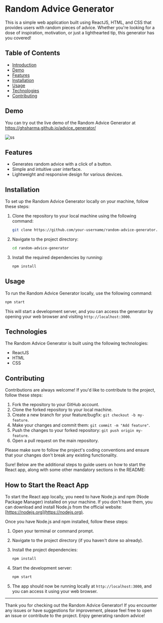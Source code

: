 # Random Advice Generator
 This is a simple web application built using ReactJS, HTML, and CSS that provides users with random pieces of advice. Whether you're looking for a dose of inspiration, motivation, or just a lighthearted tip, this generator has you covered!

## Table of Contents

- [Introduction](#introduction)
- [Demo](#demo)
- [Features](#features)
- [Installation](#installation)
- [Usage](#usage)
- [Technologies](#technologies)
- [Contributing](#contributing)

## Demo

You can try out the live demo of the Random Advice Generator at https://ghsharma.github.io/advice_generator/ 

![ss](https://github.com/ghsharma/advice_generator/assets/95496933/4d0bed0c-af2e-4cf6-9733-248bd7307353)

## Features

- Generates random advice with a click of a button.
- Simple and intuitive user interface.
- Lightweight and responsive design for various devices.

## Installation

To set up the Random Advice Generator locally on your machine, follow these steps:

1. Clone the repository to your local machine using the following command:

   ```bash
   git clone https://github.com/your-username/random-advice-generator.git
   ```

2. Navigate to the project directory:

   ```bash
   cd random-advice-generator
   ```

3. Install the required dependencies by running:

   ```bash
   npm install
   ```

## Usage

To run the Random Advice Generator locally, use the following command:

```bash
npm start
```

This will start a development server, and you can access the generator by opening your web browser and visiting `http://localhost:3000`.

## Technologies

The Random Advice Generator is built using the following technologies:

- ReactJS
- HTML
- CSS

## Contributing

Contributions are always welcome! If you'd like to contribute to the project, follow these steps:

1. Fork the repository to your GitHub account.
2. Clone the forked repository to your local machine.
3. Create a new branch for your feature/bugfix: `git checkout -b my-feature`.
4. Make your changes and commit them: `git commit -m "Add feature"`.
5. Push the changes to your forked repository: `git push origin my-feature`.
6. Open a pull request on the main repository.

Please make sure to follow the project's coding conventions and ensure that your changes don't break any existing functionality.

Sure! Below are the additional steps to guide users on how to start the React app, along with some other mandatory sections in the README:

## How to Start the React App

To start the React app locally, you need to have Node.js and npm (Node Package Manager) installed on your machine. If you don't have them, you can download and install Node.js from the official website: [https://nodejs.org](https://nodejs.org).

Once you have Node.js and npm installed, follow these steps:

1. Open your terminal or command prompt.
2. Navigate to the project directory (if you haven't done so already).
3. Install the project dependencies:

   ```bash
   npm install
   ```

4. Start the development server:

   ```bash
   npm start
   ```

5. The app should now be running locally at `http://localhost:3000`, and you can access it using your web browser.

---
Thank you for checking out the Random Advice Generator! If you encounter any issues or have suggestions for improvement, please feel free to open an issue or contribute to the project. Enjoy generating random advice!
